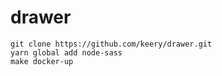 # drawer

```
git clone https://github.com/keery/drawer.git
yarn global add node-sass
make docker-up
```
